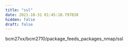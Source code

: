 ```yaml
---
title: "ssl"
date: 2021-10-31 01:45:18.797838
hidden: false
draft: false
---
```


bcm27xx/bcm2710/package_feeds_packages_nmap/ssl

